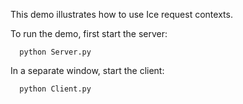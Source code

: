This demo illustrates how to use Ice request contexts.

To run the demo, first start the server:

      python Server.py

In a separate window, start the client:

      python Client.py
